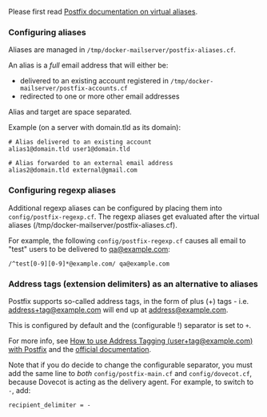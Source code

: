 Please first read [Postfix documentation on virtual aliases](http://www.postfix.org/VIRTUAL_README.html#virtual_alias).

### Configuring aliases

Aliases are managed in `/tmp/docker-mailserver/postfix-aliases.cf`.

An alias is a _full_ email address that will either be:

* delivered to an existing account registered in `/tmp/docker-mailserver/postfix-accounts.cf`
* redirected to one or more other email addresses

Alias and target are space separated.

Example (on a server with domain.tld as its domain):

    # Alias delivered to an existing account
    alias1@domain.tld user1@domain.tld

    # Alias forwarded to an external email address
    alias2@domain.tld external@gmail.com

### Configuring regexp aliases

Additional regexp aliases can be configured by placing them into `config/postfix-regexp.cf`. The regexp aliases get evaluated after the virtual aliases (/tmp/docker-mailserver/postfix-aliases.cf).

For example, the following `config/postfix-regexp.cf` causes all email to "test" users to be delivered to qa@example.com:

```
/^test[0-9][0-9]*@example.com/ qa@example.com
```

### Address tags (extension delimiters) as an alternative to aliases

Postfix supports so-called address tags, in the form of plus (+) tags - i.e. address+tag@example.com will end up at address@example.com.

This is configured by default and the (configurable !) separator is set to `+`.

For more info, see [How to use Address Tagging (user+tag@example.com) with Postfix](https://www.stevejenkins.com/blog/2011/03/how-to-use-address-tagging-usertagexample-com-with-postfix/) and the [official documentation](http://www.postfix.org/postconf.5.html#recipient_delimiter).

Note that if you do decide to change the configurable separator, you must add the same line to *both* `config/postfix-main.cf` and `config/dovecot.cf`, because Dovecot is acting as the delivery agent. For example, to switch to `-`, add:

```
recipient_delimiter = -
```
